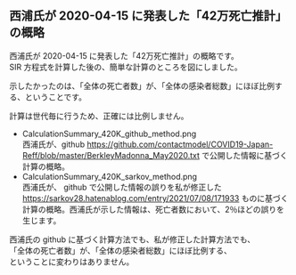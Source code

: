 ## 西浦氏が 2020-04-15 に発表した「42万死亡推計」の概略
西浦氏が 2020-04-15 に発表した「42万死亡推計」の概略です。<br>
SIR 方程式を計算した後の、簡単な計算のところを図にしました。<br>

示したかったのは、「全体の死亡者数」が、「全体の感染者総数」にほぼ比例する、ということです。

計算は世代毎に行うため、正確には比例しません。

- CalculationSummary_420K_github_method.png<br>
西浦氏が、github https://github.com/contactmodel/COVID19-Japan-Reff/blob/master/BerkleyMadonna_May2020.txt で公開した情報に基づく計算の概略。
- CalculationSummary_420K_sarkov_method.png<br>
西浦氏が、 github で公開した情報の誤りを私が修正した https://sarkov28.hatenablog.com/entry/2021/07/08/171933 ものに基づく計算の概略。西浦氏が示した情報は、死亡者数において、2％ほどの誤りを生じます。

西浦氏の github に基づく計算方法でも、私が修正した計算方法でも、<br>
「全体の死亡者数」が、「全体の感染者総数」にほぼ比例する、<br>
ということに変わりはありません。
